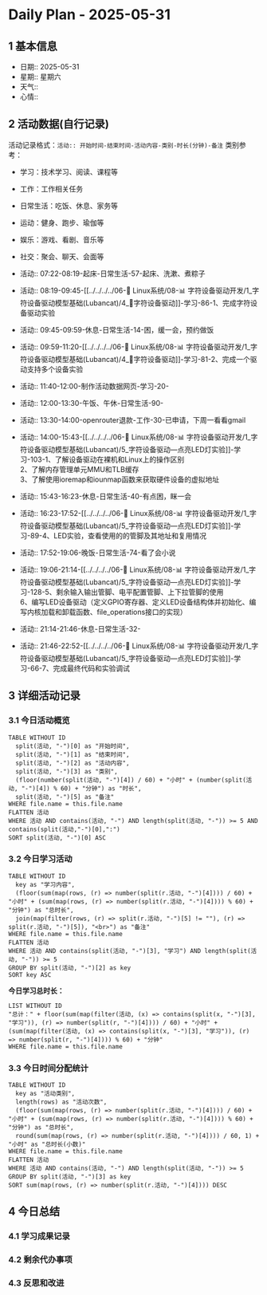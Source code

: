 # Daily Plan - 2025-05-31

## 1 基本信息

- 日期:: 2025-05-31
- 星期:: 星期六
- 天气::
- 心情::

## 2 活动数据(自行记录)
活动记录格式：`活动:: 开始时间-结束时间-活动内容-类别-时长(分钟)-备注`
类别参考：
- 学习：技术学习、阅读、课程等
- 工作：工作相关任务
- 日常生活：吃饭、休息、家务等
- 运动：健身、跑步、瑜伽等
- 娱乐：游戏、看剧、音乐等
- 社交：聚会、聊天、会面等

- 活动:: 07:22-08:19-起床-日常生活-57-起床、洗漱、煮粽子
- 活动:: 08:19-09:45-[[../../../../06-🐧 Linux系统/08-📊 字符设备驱动开发/1_字符设备驱动模型基础(Lubancat)/4_📕字符设备驱动]]-学习-86-1、完成字符设备驱动实验
- 活动:: 09:45-09:59-休息-日常生活-14-困，缓一会，预约做饭
- 活动:: 09:59-11:20-[[../../../../06-🐧 Linux系统/08-📊 字符设备驱动开发/1_字符设备驱动模型基础(Lubancat)/4_📕字符设备驱动]]-学习-81-2、完成一个驱动支持多个设备实验
- 活动:: 11:40-12:00-制作活动数据网页-学习-20-
- 活动:: 12:00-13:30-午饭、午休-日常生活-90-
- 活动:: 13:30-14:00-openrouter退款-工作-30-已申请，下周一看看gmail
- 活动:: 14:00-15:43-[[../../../../06-🐧 Linux系统/08-📊 字符设备驱动开发/1_字符设备驱动模型基础(Lubancat)/5_字符设备驱动—点亮LED灯实验]]-学习-103-1、了解设备驱动在裸机和Linux上的操作区别<br>2、了解内存管理单元MMU和TLB缓存<br>3、了解使用ioremap和iounmap函数来获取硬件设备的虚拟地址
- 活动:: 15:43-16:23-休息-日常生活-40-有点困，眯一会
- 活动:: 16:23-17:52-[[../../../../06-🐧 Linux系统/08-📊 字符设备驱动开发/1_字符设备驱动模型基础(Lubancat)/5_字符设备驱动—点亮LED灯实验]]-学习-89-4、LED实验，查看使用的的管脚及其地址和复用情况
- 活动:: 17:52-19:06-晚饭-日常生活-74-看了会小说
- 活动:: 19:06-21:14-[[../../../../06-🐧 Linux系统/08-📊 字符设备驱动开发/1_字符设备驱动模型基础(Lubancat)/5_字符设备驱动—点亮LED灯实验]]-学习-128-5、剩余输入输出管脚、电平配置管脚、上下拉管脚的使用<br>6、编写LED设备驱动（定义GPIO寄存器、定义LED设备结构体并初始化、编写内核加载和卸载函数、file_operations接口的实现）
- 活动:: 21:14-21:46-休息-日常生活-32-
- 活动:: 21:46-22:52-[[../../../../06-🐧 Linux系统/08-📊 字符设备驱动开发/1_字符设备驱动模型基础(Lubancat)/5_字符设备驱动—点亮LED灯实验]]-学习-66-7、完成最终代码和实验调试

## 3 详细活动记录

### 3.1 今日活动概览

```dataview
TABLE WITHOUT ID
  split(活动, "-")[0] as "开始时间",
  split(活动, "-")[1] as "结束时间", 
  split(活动, "-")[2] as "活动内容",
  split(活动, "-")[3] as "类别",
  (floor(number(split(活动, "-")[4]) / 60) + "小时" + (number(split(活动, "-")[4]) % 60) + "分钟") as "时长",
  split(活动, "-")[5] as "备注"
WHERE file.name = this.file.name
FLATTEN 活动
WHERE 活动 AND contains(活动, "-") AND length(split(活动, "-")) >= 5 AND contains(split(活动,"-")[0],":")
SORT split(活动, "-")[0] ASC
```

### 3.2 今日学习活动

```dataview
TABLE WITHOUT ID
  key as "学习内容",
  (floor(sum(map(rows, (r) => number(split(r.活动, "-")[4]))) / 60) + "小时" + (sum(map(rows, (r) => number(split(r.活动, "-")[4]))) % 60) + "分钟") as "总时长",
  join(map(filter(rows, (r) => split(r.活动, "-")[5] != ""), (r) => split(r.活动, "-")[5]), "<br>") as "备注"
WHERE file.name = this.file.name
FLATTEN 活动
WHERE 活动 AND contains(split(活动, "-")[3], "学习") AND length(split(活动, "-")) >= 5
GROUP BY split(活动, "-")[2] as key
SORT key ASC

```

**今日学习总时长：**

```dataview
LIST WITHOUT ID
"总计：" + floor(sum(map(filter(活动, (x) => contains(split(x, "-")[3], "学习")), (r) => number(split(r, "-")[4]))) / 60) + "小时" + (sum(map(filter(活动, (x) => contains(split(x, "-")[3], "学习")), (r) => number(split(r, "-")[4]))) % 60) + "分钟"
WHERE file.name = this.file.name
```

### 3.3 今日时间分配统计

```dataview
TABLE WITHOUT ID
  key as "活动类别",
  length(rows) as "活动次数",
  (floor(sum(map(rows, (r) => number(split(r.活动, "-")[4]))) / 60) + "小时" + (sum(map(rows, (r) => number(split(r.活动, "-")[4]))) % 60) + "分钟") as "总时长",
  round(sum(map(rows, (r) => number(split(r.活动, "-")[4]))) / 60, 1) + "小时" as "总时长(小数)"
WHERE file.name = this.file.name
FLATTEN 活动
WHERE 活动 AND contains(活动, "-") AND length(split(活动, "-")) >= 5
GROUP BY split(活动, "-")[3] as key
SORT sum(map(rows, (r) => number(split(r.活动, "-")[4]))) DESC
```

## 4 今日总结

### 4.1 学习成果记录

### 4.2 剩余代办事项

### 4.3 反思和改进

